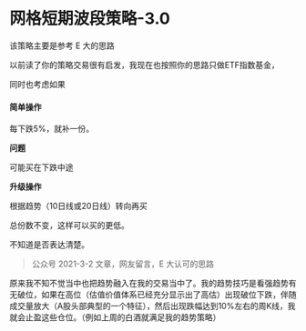 # 网格短期波段策略-3.0



该策略主要是参考 E 大的思路



以前读了你的策略交易很有启发，我现在也按照你的思路只做ETF指数基金，

同时也考虑如果

#### 简单操作

每下跌5%，就补一份。 

**问题**

可能买在下跌中途



**升级操作**

根据趋势（10日线或20日线）转向再买

总份数不变，这样可以买的更低。

不知道是否表达清楚。

> 公众号 2021-3-2 文章，网友留言，E 大认可的思路





原来我不知不觉当中也把趋势融入在我的交易当中了。我的趋势技巧是看强趋势有无破位，如果在高位（估值价值体系已经充分显示出了高估）出现破位下跌，伴随成交量放大（A股头部典型的一个特征），然后出现跌幅达到10%左右的周K线，我就会止盈这些仓位。（例如上周的白酒就满足我的趋势策略）